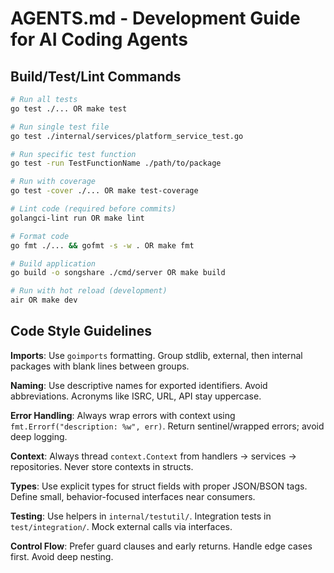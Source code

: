 # AGENTS.md - Development Guide for AI Coding Agents

## Build/Test/Lint Commands
```bash
# Run all tests
go test ./... OR make test

# Run single test file  
go test ./internal/services/platform_service_test.go

# Run specific test function
go test -run TestFunctionName ./path/to/package

# Run with coverage
go test -cover ./... OR make test-coverage

# Lint code (required before commits)
golangci-lint run OR make lint

# Format code
go fmt ./... && gofmt -s -w . OR make fmt

# Build application
go build -o songshare ./cmd/server OR make build

# Run with hot reload (development)
air OR make dev
```

## Code Style Guidelines

**Imports**: Use `goimports` formatting. Group stdlib, external, then internal packages with blank lines between groups.

**Naming**: Use descriptive names for exported identifiers. Avoid abbreviations. Acronyms like ISRC, URL, API stay uppercase.

**Error Handling**: Always wrap errors with context using `fmt.Errorf("description: %w", err)`. Return sentinel/wrapped errors; avoid deep logging.

**Context**: Always thread `context.Context` from handlers → services → repositories. Never store contexts in structs.

**Types**: Use explicit types for struct fields with proper JSON/BSON tags. Define small, behavior-focused interfaces near consumers.

**Testing**: Use helpers in `internal/testutil/`. Integration tests in `test/integration/`. Mock external calls via interfaces.

**Control Flow**: Prefer guard clauses and early returns. Handle edge cases first. Avoid deep nesting.